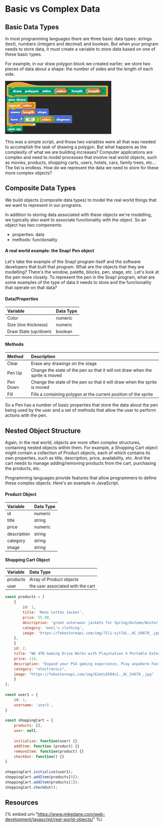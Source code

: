 # Basic vs Complex Data

## Basic Data Types

In most programming languages there are three basic data types: strings \(text\), numbers \(integers and decimal\) and boolean.  But when your program needs to store data, it must create a variable to store data based on one of these basic types.

For example, in our draw polygon block we created earlier, we store two pieces of data about a shape: the number of sides and the length of each side.

![](.gitbook/assets/image%20%28148%29.png)

This was a simple script, and those two variables were all that was needed to accomplish the task of drawing a polygon. But what happens as the complexity of what we are building increases?  Computer applications are complex and need to model processes that involve real world objects, such as movies, products, shopping carts, users, hotels, cars, family trees, etc... The list is endless. How do we represent the data we need to store for these more complex objects?

## Composite Data Types

We build objects \(composite data types\) to model the real world things that we want to represent in our programs.

In addition to storing data associated with these objects we're modelling, we typically also want to associate functionality with the object.  So an object has two components:

* properties: data
* methods: functionality

#### A real world example: the Snap! Pen object

Let's take the example of the Snap! program itself and the software developers that built that program. What are the objects that they are modelling? There's the window, palette, blocks, pen, stage, etc. Let's look at the pen more closely. To represent the pen in the Snap! program, what are some examples of the type of data it needs to store and the functionality that operate on that data?

#### Data/Properties

| Variable | Data Type |
| :--- | :--- |
| Color | numeric |
| Size \(line thickness\) | numeric |
| Draw State \(up/down\) | boolean |

#### Methods

| Method | Description |
| :--- | :--- |
| Clear | Erase any drawings on the stage |
| Pen Up | Change the state of the pen so that it will not draw when the sprite is moved |
| Pen Down | Change the state of the pen so that it will draw when the sprite is moved |
| Fill | Fills a containing polygon at the current position of the sprite |

So a Pen has a number of basic properties that store the data about the pen being used by the user and a set of methods that allow the user to perform actions with the pen.

## Nested Object Structure

Again, in the real world, objects are more often complex structures, containing nested objects within them. For example, a Shopping Cart object might contain a collection of Product objects, each of which  contains its own properties, such as title, description, price, availability, etc. And the cart needs to manage adding/removing products from the cart, purchasing the products, etc.

Programming languages provide features that allow programmers to define these complex objects. Here's an example in JavaScript.

#### Product Object

| Variable | Data Type |
| :--- | :--- |
| id | numeric |
| title | string |
| price | numeric |
| description | string |
| category | string |
| image | string |

#### Shopping Cart Object

| Variable | Data Type |
| :--- | :--- |
| products | Array of Product objects |
| user | the user associated with the cart |

```javascript
const products = [
    {
        id: 1,
        title: 'Mens Cotton Jacket',
        price: 55.99,
        description: 'great outerwear jackets for Spring/Autumn/Winter, suitable for many occasions, such as working, hiking, camping, mountain/rock climbing, cycling, traveling or other outdoors',
        category: 'men\'s clothing',
        image: 'https://fakestoreapi.com/img/71li-ujtlUL._AC_UX679_.jpg'
    },
    {
    id: 2,
    title: "WD 4TB Gaming Drive Works with Playstation 4 Portable External Hard Drive",
    price: 114,
    description: "Expand your PS4 gaming experience, Play anywhere Fast and easy, setup Sleek design with high capacity, 3-year manufacturer's limited warranty",
    category: "electronics",
    image: "https://fakestoreapi.com/img/61mtL65D4cL._AC_SX679_.jpg"
    }
];

const user1 = {
    id: 1,
    username: 'user1',
}

const shoppingCart = {
    products: [],
    user: null,
    
    initialize: function(user) {}
    addItem: function (product) {}
    removeItem: function(product) {}
    checkOut: function() {}
}

shoppingCart.initialize(user1);
shoppingCart.addItem(products[0]);
shoppingCart.addItem(products[1]);
shoppingCart.checkOut();
```

## Resources

{% embed url="https://www.mikedane.com/web-development/javascript/real-world-objects/" %}

